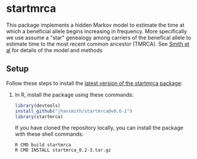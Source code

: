 # startmrca
This package implements a hidden Markov model to estimate the time at which a beneficial
allele begins increasing in frequency. More specifically we use assume a "star" genealogy 
among carriers of the benefical allele to estimate time to the most recent common ancestor
(TMRCA). See [Smith et al](https://www.biorxiv.org/content/early/2016/08/24/071241) 
for details of the model and methods

## Setup

Follow these steps to install the [latest version of the
startmrca package]():

1. In R, install the package using these commands:

   ```R
   library(devtools)
   install_github("jhavsmith/startmrca@v0.6-1")
   library(startmrca)
   ```
   
   If you have cloned the repository locally, you can
   install the package with these shell commands:

   ```
   R CMD build startmrca
   R CMD INSTALL startmrca_0.2-3.tar.gz
   ```

